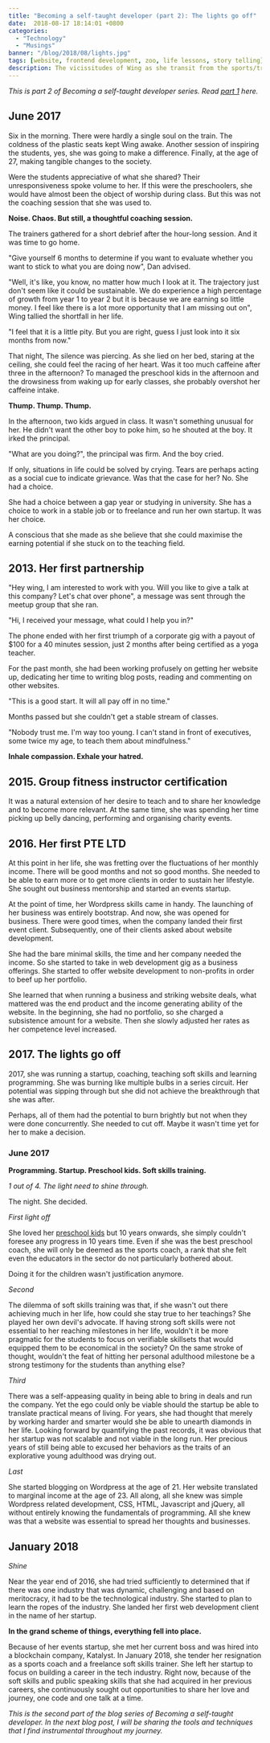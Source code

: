```yaml
---
title: "Becoming a self-taught developer (part 2): The lights go off"
date:  2018-08-17 18:14:01 +0800
categories:
  - "Technology"
  - "Musings"
banner: "/blog/2018/08/lights.jpg"
tags: [website, frontend development, zoo, life lessons, story telling]
description: The vicissitudes of Wing as she transit from the sports/training industry the technology industry.  
---
```

_This is part 2 of  Becoming a self-taught developer series. Read [part 1](/technology/musings/2018/08/05/the-girl-called-wing/) here._

## June 2017
Six in the morning. There were hardly a single soul on the train. The coldness of the plastic seats kept Wing awake. Another session of inspiring the students, yes, she was going to make a difference. Finally, at the age of 27, making tangible changes to the society.

Were the students appreciative of what she shared? Their unresponsiveness spoke volume to her. If this were the preschoolers, she would have almost been the object of worship during class. But this was not the coaching session that she was used to.

__Noise. Chaos. But still, a thoughtful coaching session.__  

The trainers gathered for a short debrief after the hour-long session. And it was time to go home.

"Give yourself 6 months to determine if you want to evaluate whether you want to stick to what you are doing now", Dan advised.

"Well, it's like, you know, no matter how much I look at it. The trajectory just don't seem like it could be sustainable. We do experience a high percentage of growth from year 1 to year 2 but it is because we are earning so little money. I feel like there is a lot more opportunity that I am missing out on", Wing tallied the shortfall in her life.

"I feel that it is a little pity. But you are right, guess I just look into it six months from now."

That night, The silence was piercing. As she lied on her bed, staring at the ceiling, she could feel the racing of her heart. Was it too much caffeine after three in the afternoon? To managed the preschool kids in the afternoon and the drowsiness from waking up for early classes, she probably overshot her caffeine intake.

__Thump. Thump. Thump.__

In the afternoon, two kids argued in class. It wasn't something unusual for her. He didn't want the other boy to poke him, so he shouted at the boy. It irked the principal.

"What are you doing?", the principal was firm. And the boy cried.

If only, situations in life could be solved by crying. Tears are perhaps acting as a social cue to indicate grievance. Was that the case for her? No. She had a choice.

She had a choice between a gap year or studying in university. She has a choice to work in a stable job or to freelance and run her own startup. It was her choice.

A conscious that she made as she believe that she could maximise the earning potential if she stuck on to the teaching field.

## 2013. Her first partnership
"Hey wing, I am interested to work with you. Will you like to give a talk at this company? Let's chat over phone", a message was sent through the meetup group that she ran.

"Hi, I received your message, what could I help you in?"

The phone ended with her first triumph of a corporate gig with a payout of $100 for a 40 minutes session, just 2 months after being certified as a yoga teacher.

For the past month, she had been working profusely on getting her website up, dedicating her time to writing blog posts, reading and commenting on other websites.

"This is a good start. It will all pay off in no time."

Months passed but she couldn't get a stable stream of classes.

"Nobody trust me. I'm way too young. I can't stand in front of executives, some twice my age, to teach them about mindfulness."

__Inhale compassion. Exhale your hatred.__

## 2015. Group fitness instructor certification
It was a natural extension of her desire to teach and to share her knowledge and to become more relevant. At the same time, she was spending her time picking up belly dancing, performing and organising charity events.   

## 2016. Her first PTE LTD
At this point in her life, she was fretting over the fluctuations of her monthly income. There will be good months and not so good months. She needed to be able to earn more or to get more clients in order to sustain her lifestyle. She sought out business mentorship and started an events startup.

At the point of time, her Wordpress skills came in handy. The launching of her business was entirely bootstrap. And now, she was opened for business. There were good times, when the company landed their first event client. Subsequently, one of their clients asked about website development.

She had the bare minimal skills, the time and her company needed the income. So she started to take in web development gig as a business offerings. She started to offer website development to non-profits in order to beef up her portfolio.

She learned that when running a business and striking website deals, what mattered was the end product and the income generating ability of the website. In the beginning, she had no portfolio, so she charged a subsistence amount for a website. Then she slowly adjusted her rates as her competence level increased.

## 2017. The lights go off
2017, she was running a startup, coaching, teaching soft skills and learning programming. She was burning like multiple bulbs in a series circuit. Her potential was sipping through but she did not achieve the breakthrough that she was after.

Perhaps, all of them had the potential to burn brightly but not when they were done concurrently. She needed to cut off. Maybe it wasn't time yet for her to make a decision.

### June 2017
__Programming. Startup. Preschool kids. Soft skills training.__

_1 out of 4. The light need to shine through._

The night. She decided.

_First light off_

She loved her [preschool kids](/musings/2018/03/01/goodbye-kiddos/) but 10 years onwards, she simply couldn't foresee any progress in 10 years time. Even if she was the best preschool coach, she will only be deemed as the sports coach, a rank that she felt even the educators in the sector do not particularly bothered about.

Doing it for the children wasn't justification anymore.  

_Second_

The dilemma of soft skills training was that, if she wasn't out there achieving much in her life, how could she stay true to her teachings? She played her own devil's advocate. If having strong soft skills were not essential to her reaching milestones in her life, wouldn't it be more pragmatic for the students to focus on verifiable skillsets that would equipped them to be economical in the society? On the same stroke of thought, wouldn't the feat of hitting her personal adulthood milestone be a strong testimony for the students than anything else?

_Third_

There was a self-appeasing quality in being able to bring in deals and run the company. Yet the ego could only be viable should the startup be able to translate practical means of living. For years, she had thought that merely by working harder and smarter would she be able to unearth diamonds in her life. Looking forward by quantifying the past records, it was obvious that her startup was not scalable and not viable in the long run. Her precious years of still being able to excused her behaviors as the traits of an explorative young adulthood was drying out.

_Last_

She started blogging on Wordpress at the age of 21. Her website translated to marginal income at the age of 23. All along, all she knew was simple Wordpress related development, CSS, HTML, Javascript and jQuery, all without entirely knowing the fundamentals of programming. All she knew was that a website was essential to spread her thoughts and businesses.


## January 2018
_Shine_

Near the year end of 2016, she had tried sufficiently to determined that if there was one industry that was dynamic, challenging and based on meritocracy, it had to be the technological industry. She started to plan to learn the ropes of the industry. She landed her first web development client in the name of her startup.

__In the grand scheme of things, everything fell into place.__

Because of her events startup, she met her current boss and was hired into a blockchain company, Katalyst. In January 2018, she tender her resignation as a sports coach and a freelance soft skills trainer. She left her startup to focus on building a career in the tech industry. Right now, because of the soft skills and public speaking skills that she had acquired in her previous careers, she continuously sought out opportunities to share her love and journey, one code and one talk at a time.

_This is the second part of the blog series of Becoming a self-taught developer. In the next blog post, I will be sharing the tools and techniques that I find instrumental throughout my journey._
